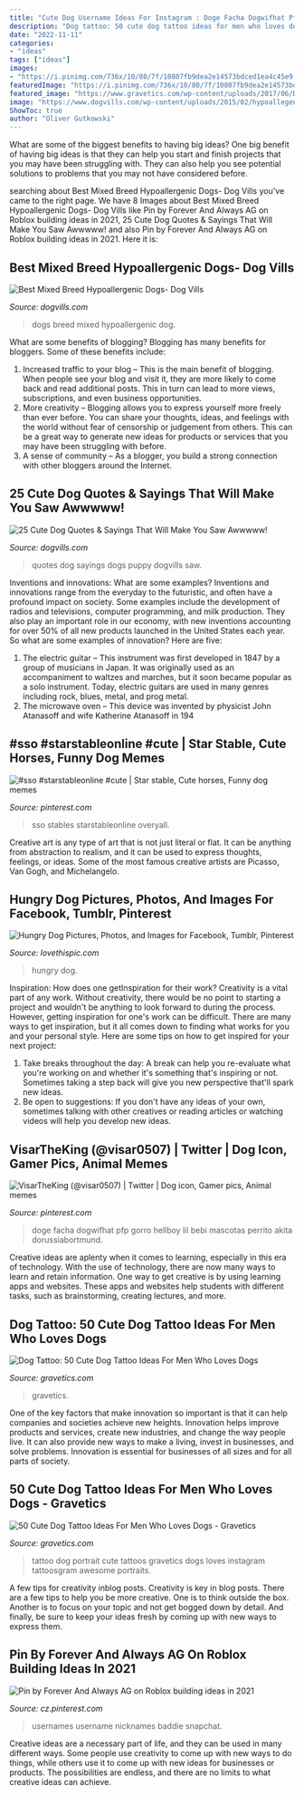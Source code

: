 ```yaml
---
title: "Cute Dog Username Ideas For Instagram : Doge Facha Dogwifhat Pfp Gorro Hellboy Lil Bebi Mascotas Perrito Akita Dorussiabortmund"
description: "Dog tattoo: 50 cute dog tattoo ideas for men who loves dogs"
date: "2022-11-11"
categories:
- "ideas"
tags: ["ideas"]
images:
- "https://i.pinimg.com/736x/10/80/7f/10807fb9dea2e14573bdced1ea4c45e9.jpg"
featuredImage: "https://i.pinimg.com/736x/10/80/7f/10807fb9dea2e14573bdced1ea4c45e9.jpg"
featured_image: "https://www.gravetics.com/wp-content/uploads/2017/06/Dog-Portrait-Tattoo.jpg"
image: "https://www.dogvills.com/wp-content/uploads/2015/02/hypoallegenic-mixed-breed-dogs.jpg"
ShowToc: true
author: "Oliver Gutkowski"
---
```



What are some of the biggest benefits to having big ideas?
One big benefit of having big ideas is that they can help you start and finish projects that you may have been struggling with. They can also help you see potential solutions to problems that you may not have considered before.

	

		
searching about Best Mixed Breed Hypoallergenic Dogs- Dog Vills you've came to the right page. We have 8 Images about Best Mixed Breed Hypoallergenic Dogs- Dog Vills like Pin by Forever And Always AG on Roblox building ideas in 2021, 25 Cute Dog Quotes &amp; Sayings That Will Make You Saw Awwwww! and also Pin by Forever And Always AG on Roblox building ideas in 2021. Here it is:
		
    
## Best Mixed Breed Hypoallergenic Dogs- Dog Vills

<img loading=lazy src="https://www.dogvills.com/wp-content/uploads/2015/02/hypoallegenic-mixed-breed-dogs.jpg" onerror="this.onerror=null;this.src='https://tse3.mm.bing.net/th?id=OIP.gTVdcL6BiNVBgEQfLa8ubgHaLH&amp;pid=15.1';" alt="Best Mixed Breed Hypoallergenic Dogs- Dog Vills">

_Source: dogvills.com_

>dogs breed mixed hypoallergenic dog. 

	

What are some benefits of blogging?
Blogging has many benefits for bloggers. Some of these benefits include: 
1. Increased traffic to your blog – This is the main benefit of blogging. When people see your blog and visit it, they are more likely to come back and read additional posts. This in turn can lead to more views, subscriptions, and even business opportunities. 
2. More creativity – Blogging allows you to express yourself more freely than ever before. You can share your thoughts, ideas, and feelings with the world without fear of censorship or judgement from others. This can be a great way to generate new ideas for products or services that you may have been struggling with before. 
3. A sense of community – As a blogger, you build a strong connection with other bloggers around the Internet.

    
## 25 Cute Dog Quotes &amp; Sayings That Will Make You Saw Awwwww!

<img loading=lazy src="https://www.dogvills.com/wp-content/uploads/2019/12/cute-dog-quotes-and-sayings-a.jpg" onerror="this.onerror=null;this.src='https://tse4.mm.bing.net/th?id=OIP.Y8S0iBPr10xQ02zulC8sAwHaLH&amp;pid=15.1';" alt="25 Cute Dog Quotes &amp; Sayings That Will Make You Saw Awwwww!">

_Source: dogvills.com_

>quotes dog sayings dogs puppy dogvills saw. 

	

Inventions and innovations: What are some examples?
Inventions and innovations range from the everyday to the futuristic, and often have a profound impact on society. Some examples include the development of radios and televisions, computer programming, and milk production. They also play an important role in our economy, with new inventions accounting for over 50% of all new products launched in the United States each year. So what are some examples of innovation? Here are five: 
1) The electric guitar – This instrument was first developed in 1847 by a group of musicians in Japan. It was originally used as an accompaniment to waltzes and marches, but it soon became popular as a solo instrument. Today, electric guitars are used in many genres including rock, blues, metal, and prog metal. 
2) The microwave oven – This device was invented by physicist John Atanasoff and wife Katherine Atanasoff in 194
    
## #sso #starstableonline #cute | Star Stable, Cute Horses, Funny Dog Memes

<img loading=lazy src="https://i.pinimg.com/736x/d2/a3/7e/d2a37e14df455d35de0794e1142dc112.jpg" onerror="this.onerror=null;this.src='https://tse1.mm.bing.net/th?id=OIP.60joCdoJBtSf-5x2TpTa2AHaHa&amp;pid=15.1';" alt="#sso #starstableonline #cute | Star stable, Cute horses, Funny dog memes">

_Source: pinterest.com_

>sso stables starstableonline overyall. 

	

Creative art is any type of art that is not just literal or flat. It can be anything from abstraction to realism, and it can be used to express thoughts, feelings, or ideas. Some of the most famous creative artists are Picasso, Van Gogh, and Michelangelo.

    
## Hungry Dog Pictures, Photos, And Images For Facebook, Tumblr, Pinterest

<img loading=lazy src="http://www.lovethispic.com/uploaded_images/108976-Hungry-Dog.jpg" onerror="this.onerror=null;this.src='https://tse1.mm.bing.net/th?id=OIP.8ZmTfEJY5sLdG8RU118ZugAAAA&amp;pid=15.1';" alt="Hungry Dog Pictures, Photos, and Images for Facebook, Tumblr, Pinterest">

_Source: lovethispic.com_

>hungry dog. 

	

Inspiration: How does one getInspiration for their work?
Creativity is a vital part of any work. Without creativity, there would be no point to starting a project and wouldn't be anything to look forward to during the process. However, getting inspiration for one's work can be difficult. There are many ways to get inspiration, but it all comes down to finding what works for you and your personal style. Here are some tips on how to get inspired for your next project: 
1) Take breaks throughout the day: A break can help you re-evaluate what you're working on and whether it's something that's inspiring or not. Sometimes taking a step back will give you new perspective that'll spark new ideas. 
2) Be open to suggestions: If you don't have any ideas of your own, sometimes talking with other creatives or reading articles or watching videos will help you develop new ideas.

    
## VisarTheKing (@visar0507) | Twitter | Dog Icon, Gamer Pics, Animal Memes

<img loading=lazy src="https://i.pinimg.com/736x/10/80/7f/10807fb9dea2e14573bdced1ea4c45e9.jpg" onerror="this.onerror=null;this.src='https://tse4.mm.bing.net/th?id=OIP.aptvn6DYbNZmxipZo1TPSAHaHa&amp;pid=15.1';" alt="VisarTheKing (@visar0507) | Twitter | Dog icon, Gamer pics, Animal memes">

_Source: pinterest.com_

>doge facha dogwifhat pfp gorro hellboy lil bebi mascotas perrito akita dorussiabortmund. 

	

Creative ideas are aplenty when it comes to learning, especially in this era of technology. With the use of technology, there are now many ways to learn and retain information. One way to get creative is by using learning apps and websites. These apps and websites help students with different tasks, such as brainstorming, creating lectures, and more.

    
## Dog Tattoo: 50 Cute Dog Tattoo Ideas For Men Who Loves Dogs

<img loading=lazy src="https://www.gravetics.com/wp-content/uploads/2017/06/Black-Grey-Dog-Tattoo.jpg" onerror="this.onerror=null;this.src='https://tse2.mm.bing.net/th?id=OIP.EInvXpRY_x5R9du9kWmaKwHaHa&amp;pid=15.1';" alt="Dog Tattoo: 50 Cute Dog Tattoo Ideas For Men Who Loves Dogs">

_Source: gravetics.com_

>gravetics. 

	

One of the key factors that make innovation so important is that it can help companies and societies achieve new heights. Innovation helps improve products and services, create new industries, and change the way people live. It can also provide new ways to make a living, invest in businesses, and solve problems. Innovation is essential for businesses of all sizes and for all parts of society.

    
## 50 Cute Dog Tattoo Ideas For Men Who Loves Dogs - Gravetics

<img loading=lazy src="https://www.gravetics.com/wp-content/uploads/2017/06/Dog-Portrait-Tattoo.jpg" onerror="this.onerror=null;this.src='https://tse4.mm.bing.net/th?id=OIP.Xj3kR9NU_xt3BU0VKss8DAHaIB&amp;pid=15.1';" alt="50 Cute Dog Tattoo Ideas For Men Who Loves Dogs - Gravetics">

_Source: gravetics.com_

>tattoo dog portrait cute tattoos gravetics dogs loves instagram tattoosgram awesome portraits. 

	

A few tips for creativity inblog posts.
Creativity is key in blog posts. There are a few tips to help you be more creative. One is to think outside the box. Another is to focus on your topic and not get bogged down by detail. And finally, be sure to keep your ideas fresh by coming up with new ways to express them.

    
## Pin By Forever And Always AG On Roblox Building Ideas In 2021

<img loading=lazy src="https://i.pinimg.com/736x/ba/04/81/ba04814e8c3ac7eed39cec72348758a8.jpg" onerror="this.onerror=null;this.src='https://tse3.mm.bing.net/th?id=OIP.szzuUBZrsEviIvyaac-5BwHaNK&amp;pid=15.1';" alt="Pin by Forever And Always AG on Roblox building ideas in 2021">

_Source: cz.pinterest.com_

>usernames username nicknames baddie snapchat. 

	

Creative ideas are a necessary part of life, and they can be used in many different ways. Some people use creativity to come up with new ways to do things, while others use it to come up with new ideas for businesses or products. The possibilities are endless, and there are no limits to what creative ideas can achieve.

